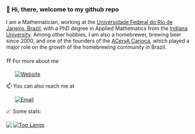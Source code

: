 ### 👋 Hi, there, welcome to my github repo

I am a Mathematician, working at the [Universidade Federal do Rio de Janeiro, Brazil](https://ufrj.br/en/), with a PhD degree in Applied Mathematics from the [Indiana University](https://www.indiana.edu). Among other hobbies, I am also a homebrewer, brewing beer since 2000, and one of the founders of the [ACervA Carioca](http://www.acervacarioca.com.br/), which played a major role on the growth of the homebrewing community in Brazil.

⛩ For more about me

&nbsp;&nbsp;&nbsp;&nbsp;&nbsp; [![Website](https://img.shields.io/badge/Visit%20my-Website-blue?style=for-the-badge&logo=github)](https://rmsrosa.github.io/)

📫 You can also reach me at

&nbsp;&nbsp;&nbsp;&nbsp;&nbsp; [![Email](https://img.shields.io/badge/rmsrosa@gmail.com-White?style=for-the-badge&logo=gmail&color=eea010&logoColor=20aa50)](mailto:rmsrosa@gmail.com)

📈 Some stats:

<p><img align="left" src="https://github-readme-stats.vercel.app/api?username=rmsrosa&show_icons=true&bg_color=ffffff&title_color=40a0ff&text_color=eea010&icon_color=20aa50&hide_border=true&count_private=true" /></p>

[![Top Langs](https://github-readme-stats.vercel.app/api/top-langs/?username=rmsrosa&hide=javascript,html,jupyter%20notebook&hide_border=true)](https://github.com/anuraghazra/github-readme-stats)

<!--
**rmsrosa/rmsrosa** is a ✨ _special_ ✨ repository because its `README.md` (this file) appears on your GitHub profile.

Here are some ideas to get you started:

- 🔭 I’m currently working on ...
- 🌱 I’m currently learning ...
- 👯 I’m looking to collaborate on ...
- 🤔 I’m looking for help with ...
- 💬 Ask me about ...
- 📫 How to reach me: ...
- 😄 Pronouns: ...
- ⚡ Fun fact: ...

Some more stats if you want:

<p><img align="center" src="https://github-readme-streak-stats.herokuapp.com/?user=rmsrosa&" alt="rmsrosa" /></p>
-->
